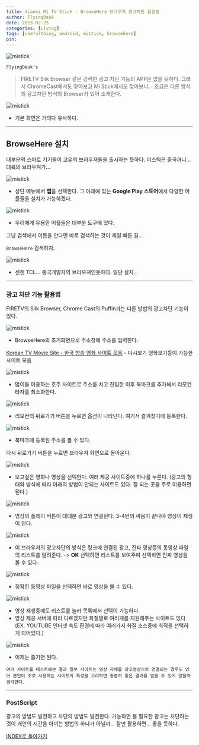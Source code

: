 ```yaml
---
title: Xiaomi Mi TV Stick - BrowseHere 브라우져 광고차단 활용법
author: FlyingDeuk
date: 2023-02-25 
categories: [Living]
tags: [usefulthing, android, mistick, browsehere]
pin:
---
```


![mistick](/img/living/mistick/mistick.jpg)


`FlyingDeuk's`
> FIRETV Slik Browser 같은 강력한 광고 차단 기능의 APP은 없을 듯하다. 그래서 ChromeCast에서도 찾아보고 Mi Stick에서도 찾아보니... 조금은 다른 방식의 광고차단 방식의 Browser가 있어 소개한다. 

![mistick](/img/living/mistick/mistick3.jpg)
- 기본 화면은 거의다 유사하다. 

-----------

## BrowseHere 설치
대부분의 스마트 기기들이 고유의 브라우져들을 출시하는 듯하다. 미스틱은 중국꺼니... 대륙의 브라우져가...

![mistick](/img/living/mistick/mistick8.jpg)
- 상단 메뉴에서 **앱**을 선택한다. 그 아래에 있는 **Google Play 스토어**에서 다양한 어플들을 설치가 가능하겠다. 

![mistick](/img/living/mistick/mistick10.jpg)
- 우리에게 유용한 어플들은 대부분 도구에 있다. 

그냥 검색에서 이름을 안다면 바로 검색하는 것이 제일 빠른 길...

`BrowseHere` 검색하자.

![mistick](/img/living/mistick/mistick4.jpg)
- 센젠 TCL... 중국개발자의 브라우져인듯하다. 일단 설치...

----------

### 광고 차단 기능 활용법
FIRETV의 Silk Browser, Chrome Cast의 Puffin과는 다른 방법의 광고차단 기능이 있다. 

![mistick](/img/living/mistick/mistick11.jpg)
- BrowseHere의 초기화면으로 주소창에 주소를 입력한다. 

[Korean TV Movie Site - 한국 방송 영화 사이트 모음](/posts/KoreanTVSites/) - 다시보기 영화보기등이 가능한 사이트 모음

![mistick](/img/living/mistick/mistick6.jpg)
- 많이들 이용하는 호주 사이트로 주소를 치고 진입한 이후 북마크를 추가해서 리모컨 타자를 최소화한다. 

![mistick](/img/living/mistick/mistick12.jpg)
- 리모컨의 뒤로가기 버튼을 누르면 옵션이 나타난다. 여기서 즐겨찾기에 등록한다. 

![mistick](/img/living/mistick/mistick5.jpg)
- 북마크에 등록된 주소를 볼 수 있다. 

다시 뒤로가기 버튼을 누르면 브라우져 화면으로 돌아온다. 

![mistick](/img/living/mistick/mistick13.jpg)
- 보고싶은 영화나 영상을 선택한다. 여러 제공 사이트중에 하나를 누른다. (광고의 형태와 방식에 따라 아래의 방법이 안되는 사이트도 있다. 잘 되는 곳을 주로 이용하면 된다.)

![mistick](/img/living/mistick/mistick14.jpg)
- 영상의 플레이 버튼이 대대분 광고와 연결된다. 3-4번의 싸움이 끝나야 영상이 재생이 된다. 

![mistick](/img/living/mistick/mistick15.jpg)
- 이 브라우져의 광고차단의 방식은 링크에 연결된 광고, 진짜 영상등의 동영상 파일의 리스트를 알려준다. -> **OK** 선택하면 리스트를 보여주며 선택하면 진짜 영상을 볼 수 있다. 

![mistick](/img/living/mistick/mistick16.jpg)
- 정확한 동영상 파일을 선택하면 바로 영상을 볼 수 있다. 

![mistick](/img/living/mistick/mistick17.jpg)
- 영상 재생중에도 리스트를 눌러 목록에서 선택이 가능하다. 
- 영상 제공 서버에 따라 다르겠지만 화질별로 여러개를 지원해주는 사이트도 있다 (EX. YOUTUBE 인터넷 속도 환경에 따라 여러가지 화질 소스중에 최적을 선택하게 되어있다.)

![mistick](/img/living/mistick/mistick7.jpg)
- 이제는 즐기면 된다. 

`여러 사이트를 테스트해본 결과 일부 사이트는 영상 자체를 광고영상으로 연결되는 경우도 있어 본인이 주로 사용하는 사이트의 특성을 고려하면 충분히 좋은 결과를 얻을 수 있지 않을까 생각한다.`

---------

### PostScript
광고의 방법도 발전하고 차단의 방법도 발전한다. 가능하면 불 필요한 광고는 차단하는 것이 개인의 시간을 아끼는 방법의 하나가 아닐까... 잘만 활용하면... 좋을 듯하다. 


[INDEX로 돌아가기](/posts/MiStick/)
